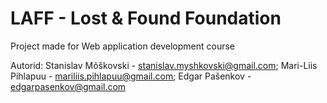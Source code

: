 # LAFF - Lost & Found Foundation
Project made for Web application development course

Autorid: Stanislav Mõškovski - stanislav.myshkovski@gmail.com; Mari-Liis Pihlapuu - mariliis.pihlapuu@gmail.com; Edgar Pašenkov - edgarpasenkov@gmail.com

